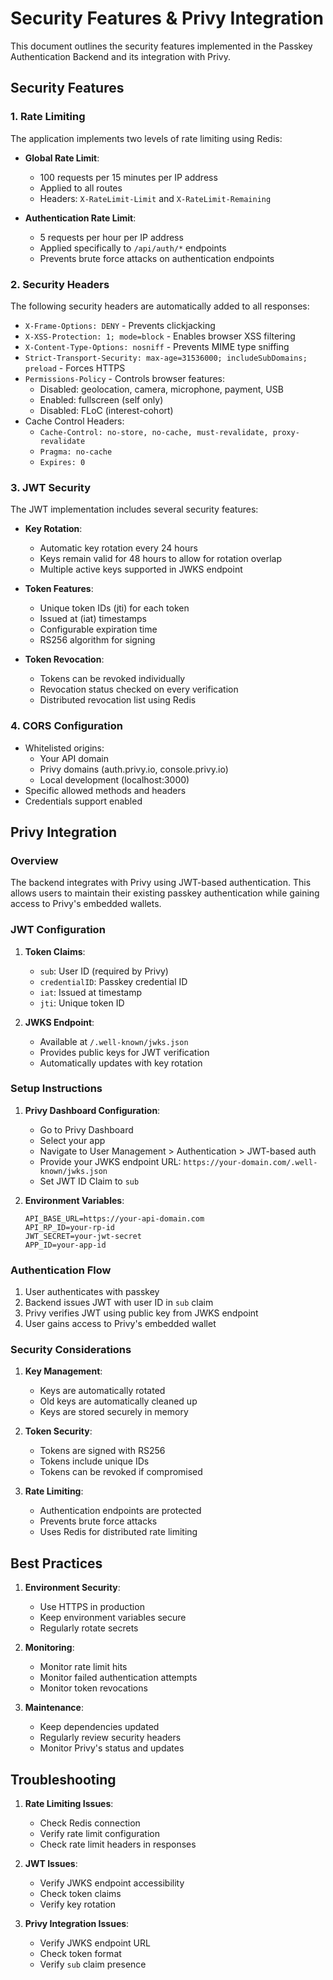 # Security Features & Privy Integration

This document outlines the security features implemented in the Passkey Authentication Backend and its integration with Privy.

## Security Features

### 1. Rate Limiting

The application implements two levels of rate limiting using Redis:

- **Global Rate Limit**:
  - 100 requests per 15 minutes per IP address
  - Applied to all routes
  - Headers: `X-RateLimit-Limit` and `X-RateLimit-Remaining`

- **Authentication Rate Limit**:
  - 5 requests per hour per IP address
  - Applied specifically to `/api/auth/*` endpoints
  - Prevents brute force attacks on authentication endpoints

### 2. Security Headers

The following security headers are automatically added to all responses:

- `X-Frame-Options: DENY` - Prevents clickjacking
- `X-XSS-Protection: 1; mode=block` - Enables browser XSS filtering
- `X-Content-Type-Options: nosniff` - Prevents MIME type sniffing
- `Strict-Transport-Security: max-age=31536000; includeSubDomains; preload` - Forces HTTPS
- `Permissions-Policy` - Controls browser features:
  - Disabled: geolocation, camera, microphone, payment, USB
  - Enabled: fullscreen (self only)
  - Disabled: FLoC (interest-cohort)
- Cache Control Headers:
  - `Cache-Control: no-store, no-cache, must-revalidate, proxy-revalidate`
  - `Pragma: no-cache`
  - `Expires: 0`

### 3. JWT Security

The JWT implementation includes several security features:

- **Key Rotation**:
  - Automatic key rotation every 24 hours
  - Keys remain valid for 48 hours to allow for rotation overlap
  - Multiple active keys supported in JWKS endpoint

- **Token Features**:
  - Unique token IDs (jti) for each token
  - Issued at (iat) timestamps
  - Configurable expiration time
  - RS256 algorithm for signing

- **Token Revocation**:
  - Tokens can be revoked individually
  - Revocation status checked on every verification
  - Distributed revocation list using Redis

### 4. CORS Configuration

- Whitelisted origins:
  - Your API domain
  - Privy domains (auth.privy.io, console.privy.io)
  - Local development (localhost:3000)
- Specific allowed methods and headers
- Credentials support enabled

## Privy Integration

### Overview

The backend integrates with Privy using JWT-based authentication. This allows users to maintain their existing passkey authentication while gaining access to Privy's embedded wallets.

### JWT Configuration

1. **Token Claims**:
   - `sub`: User ID (required by Privy)
   - `credentialID`: Passkey credential ID
   - `iat`: Issued at timestamp
   - `jti`: Unique token ID

2. **JWKS Endpoint**:
   - Available at `/.well-known/jwks.json`
   - Provides public keys for JWT verification
   - Automatically updates with key rotation

### Setup Instructions

1. **Privy Dashboard Configuration**:
   - Go to Privy Dashboard
   - Select your app
   - Navigate to User Management > Authentication > JWT-based auth
   - Provide your JWKS endpoint URL: `https://your-domain.com/.well-known/jwks.json`
   - Set JWT ID Claim to `sub`

2. **Environment Variables**:
   ```
   API_BASE_URL=https://your-api-domain.com
   API_RP_ID=your-rp-id
   JWT_SECRET=your-jwt-secret
   APP_ID=your-app-id
   ```

### Authentication Flow

1. User authenticates with passkey
2. Backend issues JWT with user ID in `sub` claim
3. Privy verifies JWT using public key from JWKS endpoint
4. User gains access to Privy's embedded wallet

### Security Considerations

1. **Key Management**:
   - Keys are automatically rotated
   - Old keys are automatically cleaned up
   - Keys are stored securely in memory

2. **Token Security**:
   - Tokens are signed with RS256
   - Tokens include unique IDs
   - Tokens can be revoked if compromised

3. **Rate Limiting**:
   - Authentication endpoints are protected
   - Prevents brute force attacks
   - Uses Redis for distributed rate limiting

## Best Practices

1. **Environment Security**:
   - Use HTTPS in production
   - Keep environment variables secure
   - Regularly rotate secrets

2. **Monitoring**:
   - Monitor rate limit hits
   - Monitor failed authentication attempts
   - Monitor token revocations

3. **Maintenance**:
   - Keep dependencies updated
   - Regularly review security headers
   - Monitor Privy's status and updates

## Troubleshooting

1. **Rate Limiting Issues**:
   - Check Redis connection
   - Verify rate limit configuration
   - Check rate limit headers in responses

2. **JWT Issues**:
   - Verify JWKS endpoint accessibility
   - Check token claims
   - Verify key rotation

3. **Privy Integration Issues**:
   - Verify JWKS endpoint URL
   - Check token format
   - Verify `sub` claim presence 